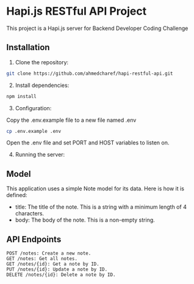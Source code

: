 # Hapi.js RESTful API Project

This project is a Hapi.js server for Backend Developer Coding Challenge

## Installation

1. Clone the repository:

```bash
git clone https://github.com/ahmedcharef/hapi-restful-api.git
```

2. Install dependencies:

```bash
npm install
```

3. Configuration:

Copy the .env.example file to a new file named .env

```bash
cp .env.example .env
```

Open the .env file and set PORT and HOST variables to listen on.

4. Running the server:

## Model

This application uses a simple Note model for its data. Here is how it is defined:

- title: The title of the note. This is a string with a minimum length of 4 characters.
- body: The body of the note. This is a non-empty string.

## API Endpoints

```
POST /notes: Create a new note.
GET /notes: Get all notes.
GET /notes/{id}: Get a note by ID.
PUT /notes/{id}: Update a note by ID.
DELETE /notes/{id}: Delete a note by ID.
```
